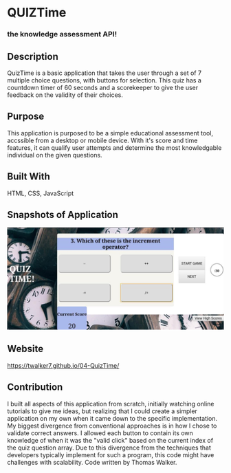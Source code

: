 # QUIZTime 
### the knowledge assessment API! 

## Description
QuizTime is  a basic application that takes the user through a set of 7 multiple choice questions, with buttons for selection. This quiz has a countdown timer of 60 seconds and a scorekeeper to give the user feedback on the validity of their choices. 

## Purpose
This application is purposed to be a simple educational assessment tool, accssible from a desktop or mobile device. With it's score and time features, it can qualify user attempts and determine the most knowledgable individual on the given questions.

## Built With 
HTML, CSS, JavaScript

## Snapshots of Application 

![](assets/images/screenshot1.png)


## Website 
https://twalker7.github.io/04-QuizTime/

## Contribution 
I built all aspects of this application from scratch, initially watching online tutorials to give me ideas, but realizing that I could create a simpler application on my own when it came down to the specific implementation. My biggest divergence from conventional approaches is in how I chose to validate correct answers. I allowed each button to contain its own knowledge of when it was the "valid click" based on the current index of the quiz question array. Due to this divergence from the techniques that developers typically implement for such a program, this code might have challenges with scalability. Code written by Thomas Walker. 